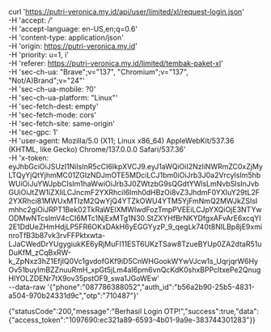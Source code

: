 curl 'https://putri-veronica.my.id/api/user/limited/xl/request-login.json' \
  -H 'accept: */*' \
  -H 'accept-language: en-US,en;q=0.6' \
  -H 'content-type: application/json' \
  -H 'origin: https://putri-veronica.my.id' \
  -H 'priority: u=1, i' \
  -H 'referer: https://putri-veronica.my.id/limited/tembak-paket-xl' \
  -H 'sec-ch-ua: "Brave";v="137", "Chromium";v="137", "Not/A)Brand";v="24"' \
  -H 'sec-ch-ua-mobile: ?0' \
  -H 'sec-ch-ua-platform: "Linux"' \
  -H 'sec-fetch-dest: empty' \
  -H 'sec-fetch-mode: cors' \
  -H 'sec-fetch-site: same-origin' \
  -H 'sec-gpc: 1' \
  -H 'user-agent: Mozilla/5.0 (X11; Linux x86_64) AppleWebKit/537.36 (KHTML, like Gecko) Chrome/137.0.0.0 Safari/537.36' \
  -H 'x-token: eyJhbGciOiJSUzI1NiIsInR5cCI6IkpXVCJ9.eyJ1aWQiOiI2NzliNWRmZC0xZjMyLTQyYjQtYjhmMC01ZGIzNDJmOTE5MDciLCJ1bm0iOiJrb3J0a2VrcyIsIm5hbWUiOiJuYWJpbCIsIm1haWwiOiJrb3J0ZWtzbG9sQGdtYWlsLmNvbSIsInJvbGUiOiJtZW1iZXIiLCJncmF2YXRhciI6Imh0dHBzOi8vZ3JhdmF0YXIuY29tL2F2YXRhci81MWUxMTIzM2QwYjQ4YTZkOWU4YTM5YjFmNmQ2MWJkZSIsImhhc2giOiJRPT1Bek02TkRaWElXMWlwdFozTmpPVEEiLCJpYXQiOjE3NTYwODMwNTcsImV4cCI6MTc1NjExMTg1N30.StZXYHfBrNKYDfgxAFvArE6xcqYI2E1DdUeZHmHdjLP5FR6OKxDAkH6yEGGYyzP_9_qegLk740t8NILBp8jE9xminroTfB3b87vk3rvFFPktxwta-LJaCWedDrYUgygiukKE6yRjMuFI11EST6UKzTSaw8TzueBYUp0ZA2dtaR51uDuKfM_zCqBxRW-k_ZpNxz3hZ1EfjIQ0Vc1gvdofGKf9iD5CnWHGookWYwVJcw1s_UqrjqrW6HyOv51buyImBZZnuuRmH_xpGt5jLm4aI6pm6vnQcKdK0shxBPPcltxePe2QnugHlYOLZDENr7tX9ov35pstOF9_swa1JGoWEw' \
  --data-raw '{"phone":"087786388052","auth_id":"b56a2b90-25b5-4831-a504-970b24331d9c","otp":"710487"}'



{"statusCode":200,"message":"Berhasil Login OTP!","success":true,"data":{"access_token":"1097690:ec321a89-6593-4b01-9a9e-383744301283"}}
